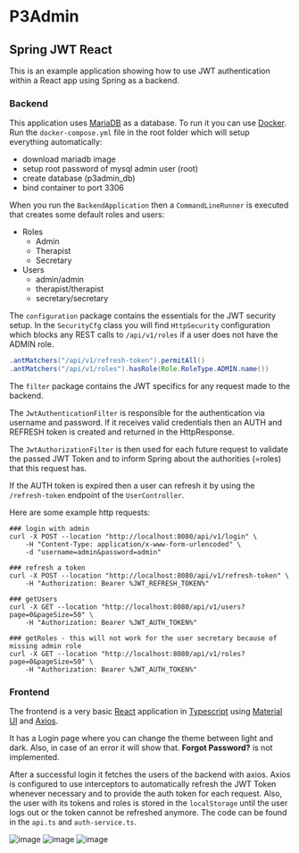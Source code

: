# P3Admin

## Spring JWT React

This is an example application showing how to use JWT authentication within a React app using Spring as a backend.

### Backend

This application uses [MariaDB](https://mariadb.org/) as a database. To run it you can use
[Docker](https://www.docker.com/). Run the `docker-compose.yml` file in the root folder which will setup
everything automatically:

- download mariadb image
- setup root password of mysql admin user (root)
- create database (p3admin_db)
- bind container to port 3306

When you run the `BackendApplication` then a `CommandLineRunner` is executed that creates some default
roles and users:

- Roles
    - Admin
    - Therapist
    - Secretary
- Users
    - admin/admin
    - therapist/therapist
    - secretary/secretary

The `configuration` package contains the essentials for the JWT security setup. In the `SecurityCfg` class you will
find `HttpSecurity` configuration which blocks any REST calls to `/api/v1/roles` if a user does
not have the ADMIN role.

```Java
.antMatchers("/api/v1/refresh-token").permitAll()
.antMatchers("/api/v1/roles").hasRole(Role.RoleType.ADMIN.name())
```

The `filter` package contains the JWT specifics for any request made to the backend.

The `JwtAuthenticationFilter` is responsible for the authentication via username and password. If it receives valid
credentials then an AUTH and REFRESH token is created and returned in the HttpResponse.

The `JwtAuthorizationFilter` is then used for each future request to validate the passed JWT Token and to inform Spring
about the authorities (=roles) that this request has.

If the AUTH token is expired then a user can refresh it by using the `/refresh-token` endpoint of the `UserController`.

Here are some example http requests:

```
### login with admin
curl -X POST --location "http://localhost:8080/api/v1/login" \
    -H "Content-Type: application/x-www-form-urlencoded" \
    -d "username=admin&password=admin"

### refresh a token
curl -X POST --location "http://localhost:8080/api/v1/refresh-token" \
    -H "Authorization: Bearer %JWT_REFRESH_TOKEN%"
    
### getUsers
curl -X GET --location "http://localhost:8080/api/v1/users?page=0&pageSize=50" \
    -H "Authorization: Bearer %JWT_AUTH_TOKEN%"
    
### getRoles - this will not work for the user secretary because of missing admin role
curl -X GET --location "http://localhost:8080/api/v1/roles?page=0&pageSize=50" \
    -H "Authorization: Bearer %JWT_AUTH_TOKEN%"
```

### Frontend

The frontend is a very basic [React](https://reactjs.org/) application in [Typescript](https://www.typescriptlang.org/)
using [Material UI](https://mui.com/) and [Axios](https://github.com/axios/axios).

It has a Login page where you can change the theme between light and dark. Also, in case of an error it will show that.
**Forgot Password?** is not implemented.

After a successful login it fetches the users of the backend with axios. Axios is configured to use interceptors to
automatically refresh the JWT Token whenever necessary and to provide the auth token for each request. Also, the user with its tokens and roles
is stored in the `localStorage` until the user logs out or the token cannot be refreshed anymore. The code can be found
in the `api.ts` and `auth-service.ts`.

![image](https://user-images.githubusercontent.com/93260/154648237-983a086c-b720-47bd-bf55-e1f731709baa.png)
![image](https://user-images.githubusercontent.com/93260/154648413-7fa87457-a059-4962-906a-c3c4582f9f25.png)
![image](https://user-images.githubusercontent.com/93260/154649328-35b473a4-43f6-44e0-8582-8c7780dc00b1.png)
